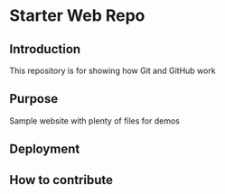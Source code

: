 # Starter Web Repo

## Introduction
This repository is for showing how Git and GitHub work

## Purpose

Sample website with plenty of files for demos

## Deployment

## How to contribute